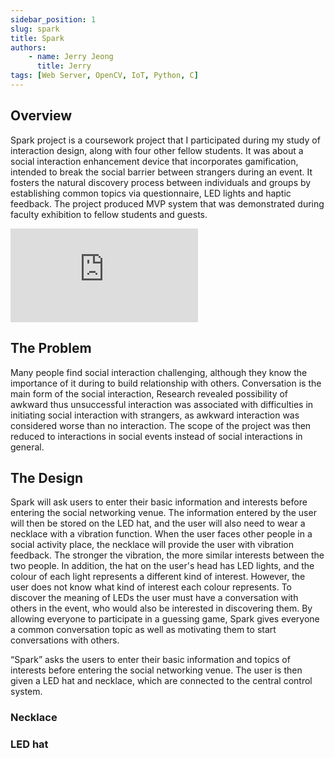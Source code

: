 ```yaml
---
sidebar_position: 1
slug: spark
title: Spark
authors:
    - name: Jerry Jeong
      title: Jerry
tags: [Web Server, OpenCV, IoT, Python, C]
---
```


## Overview

Spark project is a coursework project that I participated during my study of interaction design, along with four other fellow students. It was about a social interaction enhancement device that incorporates gamification, intended to break the social barrier between strangers during an event. It fosters the natural discovery process between individuals and groups by establishing common topics via questionnaire, LED lights and haptic feedback. The project produced MVP system that was demonstrated during faculty exhibition to fellow students and guests.

<iframe src="https://www.youtube.com/embed/QewGZPsnylU" title="YouTube video player" frameborder="0" allow="accelerometer; autoplay; clipboard-write; encrypted-media; gyroscope; picture-in-picture; web-share" allowfullscreen></iframe>

## The Problem

Many people find social interaction challenging, although they know the importance of it during to build relationship with others. Conversation is the main form of the social interaction, Research revealed possibility of awkward thus unsuccessful interaction was associated with difficulties in initiating social interaction with strangers, as awkward interaction was considered worse than no interaction. The scope of the project was then reduced to interactions in social events instead of social interactions in general.

## The Design

Spark will ask users to enter their basic information and interests before entering the social networking venue. The information entered by the user will then be stored on the LED hat, and the user will also need to wear a necklace with a vibration function. When the user faces other people in a social activity place, the necklace will provide the user with vibration feedback. The stronger the vibration, the more similar interests between the two people. In addition, the hat on the user's head has LED lights, and the colour of each light represents a different kind of interest. However, the user does not know what kind of interest each colour represents. To discover the meaning of LEDs the user must have a conversation with others in the event, who would also be interested in discovering them. By allowing everyone to participate in a guessing game, Spark gives everyone a common conversation topic as well as motivating them to start conversations with others.

“Spark” asks the users to enter their basic information and topics of interests before entering the social networking venue. The user is then given a LED hat and necklace, which are connected to the central control system.

### Necklace

### LED hat
